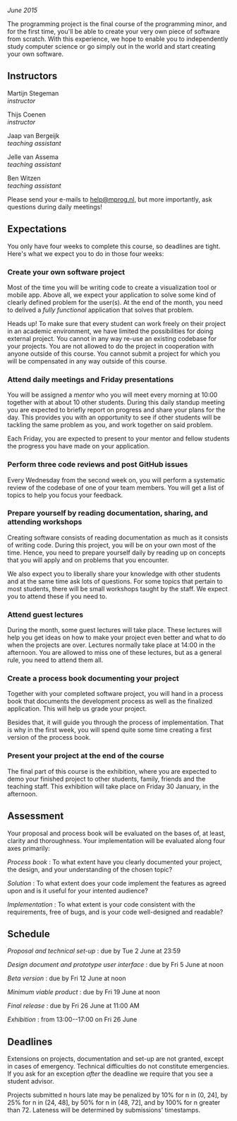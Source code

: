 *June 2015*

The programming project is the final course of the programming minor, and for the first time, you'll be able to create your very own piece of software from scratch. With this experience, we hope to enable you to independently study computer science or go simply out in the world and start creating your own software.

## Instructors

Martijn Stegeman  
*instructor*  

Thijs Coenen  
*instructor*

Jaap van Bergeijk  
*teaching assistant*

Jelle van Assema  
*teaching assistant*

Ben Witzen  
*teaching assistant*

Please send your e-mails to <help@mprog.nl>, but more importantly, ask questions during daily meetings!

## Expectations

You only have four weeks to complete this course, so deadlines are tight. Here's what we expect you to do in those four weeks:

### Create your own software project ###

Most of the time you will be writing code to create a visualization tool or mobile app. Above all, we expect your application to solve some kind of clearly defined problem for the user(s). At the end of the month, you need to delived a *fully functional* application that solves that problem.

Heads up! To make sure that every student can work freely on their project in an academic environment, we have limited the possibilities for doing external project. You cannot in any way re-use an existing codebase for your projects. You are not allowed to do the project in cooperation with anyone outside of this course. You cannot submit a project for which you will be compensated in any way outside of this course.

### Attend daily meetings and Friday presentations ###

You will be assigned a *mentor* who you will meet every morning at 10:00 together with at about 10 other students. During this daily standup meeting you are expected to briefly report on progress and share your plans for the day. This provides you with an opportunity to see if other students will be tackling the same problem as you, and work together on said problem.

Each Friday, you are expected to present to your mentor and fellow students the progress you have made on your application.

### Perform three code reviews and post GitHub issues ###

Every Wednesday from the second week on, you will perform a systematic review of the codebase of one of your team members. You will get a list of topics to help you focus your feedback.

### Prepare yourself by reading documentation, sharing, and attending workshops ###

Creating software consists of reading documentation as much as it consists of writing code. During this project, you will be on your own most of the time. Hence, you need to prepare yourself daily by reading up on concepts that you will apply and on problems that you encounter.

We also expect you to liberally share your knowledge with other students and at the same time ask lots of questions. For some topics that pertain to most students, there will be small workshops taught by the staff. We expect you to attend these if you need to.

### Attend guest lectures ###

During the month, some guest lectures will take place. These lectures will help you get ideas on how to make your project even better and what to do when the projects are over. Lectures normally take place at 14:00 in the afternoon. You are allowed to miss one of these lectures, but as a general rule, you need to attend them all.

### Create a process book documenting your project ###

Together with your completed software project, you will hand in a process book that documents the development process as well as the finalized application. This will help us grade your project.

Besides that, it will guide you through the process of implementation. That is why in the first week, you will spend quite some time creating a first version of the process book.

### Present your project at the end of the course ###

The final part of this course is the exhibition, where you are expected to demo your finished project to other students, family, friends and the teaching staff. This exhibition will take place on Friday 30 January, in the afternoon.

## Assessment

Your proposal and process book will be evaluated on the bases of, at least, clarity and thoroughness. Your implementation will be evaluated along four axes primarily:

*Process book*
: To what extent have you clearly documented your project, the design, and your understanding of the chosen topic?

*Solution*
: To what extent does your code implement the features as agreed upon and is it useful for your intented audience?

*Implementation*
: To what extent is your code consistent with the requirements, free of bugs, and is your code well-designed and readable?

## Schedule

*Proposal and technical set-up*
: due by Tue 2 June at 23:59

*Design document and prototype user interface*
: due by Fri 5 June at noon

*Beta version*
: due by Fri 12 June at noon

*Minimum viable product*
: due by Fri 19 June at noon

*Final release*
: due by Fri 26 June at 11:00 AM

*Exhibition*
: from 13:00--17:00 on Fri 26 June

## Deadlines

Extensions on projects, documentation and set-up are not granted, except in cases of emergency. Technical difficulties do not constitute emergencies. If you ask for an exception *after* the deadline we require that you see a student advisor.

Projects submitted n hours late may be penalized by 10% for n in (0, 24], by 25% for n in (24, 48], by 50% for n in (48, 72], and by 100% for n greater than 72. Lateness will be determined by submissions' timestamps.

